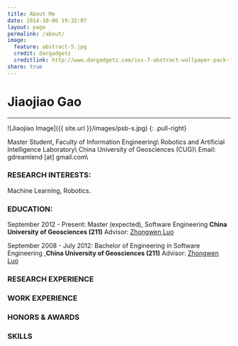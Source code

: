```yaml
---
title: About Me
date: 2014-10-06 19:32:07
layout: page
permalink: /about/
image:
  feature: abstract-5.jpg
  credit: dargadgetz
  creditlink: http://www.dargadgetz.com/ios-7-abstract-wallpaper-pack-for-iphone-5-and-ipod-touch-retina/
share: true
---
```

# Jiaojiao Gao
------
![Jiaojiao Image]({{ site.url }}/images/psb-s.jpg)
{: .pull-right}

Master Student, Faculty of Information Engineering\\
Robotics and Artificial Intelligence Laboratory\\
China University of Geosciences (CUG)\\
Email: gdreamlend [at] gmail.com\\

### **RESEARCH INTERESTS:**
Machine Learning, Robotics.


### **EDUCATION:**
September 2012 - Present: Master (expected), Software Engineering  **China University of Geosciences  (211)**      Advisor:  [Zhongwen Luo](http://xgxy.cug.edu.cn/rjgcx/lzw/)

September 2008 - July 2012: Bachelor of Engineering in Software Engineering ,**China University of Geosciences  (211)** Advisor:  [Zhongwen Luo](http://xgxy.cug.edu.cn/rjgcx/lzw/)

<!--more-->


### **RESEARCH EXPERIENCE**

### WORK EXPERIENCE



### HONORS & AWARDS

### SKILLS
